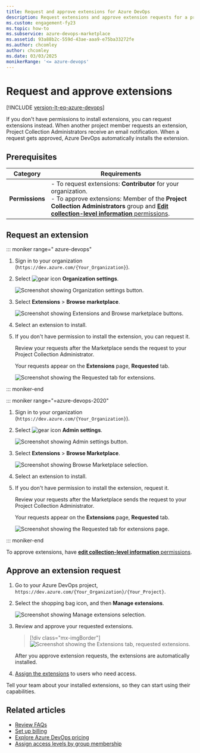 ```yaml
---
title: Request and approve extensions for Azure DevOps
description: Request extensions and approve extension requests for a project or project collection in Azure DevOps
ms.custom: engagement-fy23
ms.topic: how-to 
ms.subservice: azure-devops-marketplace
ms.assetid: 93a88b2c-559d-43ae-aaa9-e75ba33272fe
ms.author: chcomley
author: chcomley
ms.date: 03/03/2025
monikerRange: '<= azure-devops'
---
```


# Request and approve extensions

[!INCLUDE [version-lt-eq-azure-devops](../includes/version-lt-eq-azure-devops.md)]

If you don't have permissions to install extensions, you can request extensions instead. When another project member requests an extension, Project Collection Administrators receive an email notification. When a request gets approved, Azure DevOps automatically installs the extension.

## Prerequisites

| Category | Requirements |
|--------------|-------------|
|**Permissions**|- To request extensions: **Contributor** for your organization.<br>- To approve extensions: Member of the **Project Collection Administrators** group and [**Edit collection-level information** permissions](../organizations/security/permissions.md#collection).|

## Request an extension

::: moniker range=" azure-devops"

1. Sign in to your organization (```https://dev.azure.com/{Your_Organization}```).

2. Select ![gear icon](../media/icons/gear-icon.png) **Organization settings**.

    ![Screenshot showing Organization settings button.](../media/settings/open-admin-settings-vert.png)

3. Select **Extensions** > **Browse marketplace**.

   ![Screenshot showing Extensions and Browse marketplace buttons.](media/select-extensions-browse-marketplace.png)  

4. Select an extension to install.
5. If you don't have permission to install the extension, you can request it.

   Review your requests after the Marketplace sends the request to your Project Collection Administrator.

   Your requests appear on the **Extensions** page, **Requested** tab.

   ![Screenshot showing the Requested tab for extensions.](media/requested-extensions.png)

::: moniker-end

::: moniker range="=azure-devops-2020"

1. Sign in to your organization (```https://dev.azure.com/{Your_Organization}```).

2. Select ![gear icon](../media/icons/gear-icon.png) **Admin settings**.

    ![Screenshot showing Admin settings button.](../media/settings/open-admin-settings-server.png)

3. Select **Extensions** > **Browse Marketplace**.

    ![Screenshot showing Browse Marketplace selection.](media/browse-marketplace-2019.png)

4. Select an extension to install.
5. If you don't have permission to install the extension, request it.

   Review your requests after the Marketplace sends the request to your Project Collection Administrator.

   Your requests appear on the **Extensions** page, **Requested** tab.

   ![Screenshot showing the Requested tab for extensions page.](media/requested-extensions-2019.png)

::: moniker-end

To approve extensions, have [**edit collection-level information** permissions](../organizations/security/permissions.md#collection).

## Approve an extension request

1. Go to your Azure DevOps project, ```https://dev.azure.com/{Your_Organization}/{Your_Project}```.

2. Select the shopping bag icon, and then **Manage extensions**.

   ![Screenshot showing Manage extensions selection.](../organizations/billing/media/shared/marketplace-shopping-bag-manage-extensions.png)

3. Review and approve your requested extensions.

   > [!div class="mx-imgBorder"] 
   > ![Screenshot showing the Extensions tab, requested extensions.](media/get-tfs-extensions/connected/approve-request-tfs.png)

   After you approve extension requests, the extensions are automatically installed.

4. [Assign the extensions](./install-extension.md) to users who need access.

Tell your team about your installed extensions, so they can start using their capabilities.

## Related articles

- [Review FAQs](faq-extensions.yml)
- [Set up billing](../organizations/billing/set-up-billing-for-your-organization-vs.md#set-up-billing)
- [Explore Azure DevOps pricing](https://azure.microsoft.com/pricing/details/devops/azure-devops-services/)
- [Assign access levels by group membership](../organizations/accounts/assign-access-levels-by-group-membership.md)
